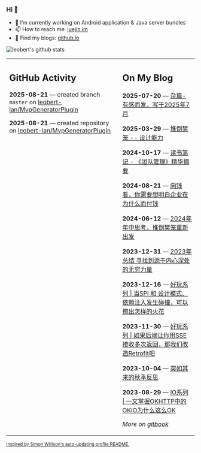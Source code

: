 ### Hi 👋

<!--
**leobert-lan/leobert-lan** is a ✨ _special_ ✨ repository because its `README.md` (this file) appears on your GitHub profile.

Here are some ideas to get you started:

- 🔭 I’m currently working on ...
- 🌱 I’m currently learning ...
- 👯 I’m looking to collaborate on ...
- 🤔 I’m looking for help with ...
- 💬 Ask me about ...
- 📫 How to reach me: ...
- 😄 Pronouns: ...
- ⚡ Fun fact: ...
-->

- 🔭 I’m currently working on Android application & Java server bundles
- 📫 How to reach me: [juejin.im](https://juejin.cn/user/2066737589654327)
- 👀 Find my blogs: [github.io](https://leobert-lan.github.io/)


![leobert's github stats](https://github-readme-stats.vercel.app/api?username=leobert-lan&show_icons=true&count_private=true)

<table><tr><td valign="top" width="60%">

## GitHub Activity
<!-- githubActivity starts -->
**2025-08-21** — created branch `master` on [leobert-lan/MvpGeneratorPlugin](https://github.com/leobert-lan/MvpGeneratorPlugin)

**2025-08-21** — created repository on [leobert-lan/MvpGeneratorPlugin](https://github.com/leobert-lan/MvpGeneratorPlugin)
<!-- githubActivity ends -->
</td><td valign="top" width="40%">

## On My Blog
<!-- blog starts -->
**2025-07-20** — [杂篇-有感而发，写于2025年7月](https://juejin.cn/post/7528553562117750830)

**2025-03-29** — [推倒樊笼 -- 设计能力](https://juejin.cn/post/7486790718641045555)

**2024-10-17** — [读书笔记 - 《团队管理》精华摘要](https://juejin.cn/post/7426035420729016330)

**2024-08-21** — [向钱看，你需要想明白企业在为什么而付钱](https://juejin.cn/post/7405158045628547072)

**2024-06-12** — [2024年年中思考，推倒樊笼重新出发](https://juejin.cn/post/7377694677275017216)

**2023-12-31** — [2023年总结 寻找到源于内心深处的无穷力量](https://juejin.cn/post/7317993627744436260)

**2023-12-16** — [好玩系列 | 当SPI 和 设计模式、依赖注入发生碰撞，可以擦出怎样的火花](https://juejin.cn/post/7312749480674770980)

**2023-11-30** — [好玩系列 | 如果后端让你用SSE接收多次返回，那我们改造Retrofit吧](https://juejin.cn/post/7307066283710726170)

**2023-10-04** — [突如其来的秋季反思](https://juejin.cn/post/7285373518837383223)

**2023-08-29** — [IO系列 | 一文掌握OKHTTP中的OKIO为什么这么OK](https://juejin.cn/post/7271659132380282899)
<!-- blog ends -->
_More on [gitbook](https://leobert-lan.github.io/)_
</td></tr></table>

<sub><a href="https://simonwillison.net/2020/Jul/10/self-updating-profile-readme/">Inspired by Simon Willison's auto-updating profile README.</a></sub>